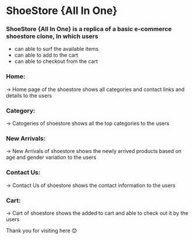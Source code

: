 # ShoeStore {All In One}

### ShoeStore {All In One} is a replica of a basic e-commerce shoestore clone, In which users 
* can able to surf the available items
* can able to add to the cart
* can able to checkout from the cart 

### Home:
→ Home page of the shoestore shows all categories and contact links and details to the users 

### Category:
→ Catogeries of shoestore shows all the top categories to the users

### New Arrivals:
→ New Arrivals of shoestore shows the newly arrived products based on age and gender variation to the users

### Contact Us:
→ Contact Us of shoestore shows the contact information to the users 

### Cart:
→ Cart of shoestore shows the added to cart and able to check out it by the users 

Thank you for visiting here 😊
